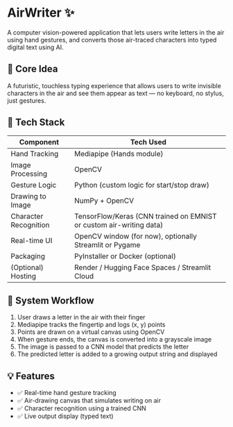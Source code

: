 # AirWriter ✨

A computer vision-powered application that lets users write letters in the air using hand gestures, and converts those air-traced characters into typed digital text using AI.

## 🧠 Core Idea

A futuristic, touchless typing experience that allows users to write invisible characters in the air and see them appear as text — no keyboard, no stylus, just gestures.

## 🧰 Tech Stack

| Component | Tech Used |
|-----------|-----------|
| Hand Tracking | Mediapipe (Hands module) |
| Image Processing | OpenCV |
| Gesture Logic | Python (custom logic for start/stop draw) |
| Drawing to Image | NumPy + OpenCV |
| Character Recognition | TensorFlow/Keras (CNN trained on EMNIST or custom air-writing data) |
| Real-time UI | OpenCV window (for now), optionally Streamlit or Pygame |
| Packaging | PyInstaller or Docker (optional) |
| (Optional) Hosting | Render / Hugging Face Spaces / Streamlit Cloud |


## 🔄 System Workflow

1. User draws a letter in the air with their finger
2. Mediapipe tracks the fingertip and logs (x, y) points
3. Points are drawn on a virtual canvas using OpenCV
4. When gesture ends, the canvas is converted into a grayscale image
5. The image is passed to a CNN model that predicts the letter
6. The predicted letter is added to a growing output string and displayed

## 💡 Features

- ✅ Real-time hand gesture tracking
- ✅ Air-drawing canvas that simulates writing on air
- ✅ Character recognition using a trained CNN
- ✅ Live output display (typed text)


